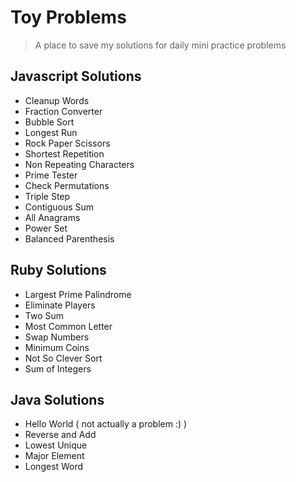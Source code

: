 # Toy Problems
> A place to save my solutions for daily mini practice problems

## Javascript Solutions
  - Cleanup Words
  - Fraction Converter
  - Bubble Sort
  - Longest Run
  - Rock Paper Scissors
  - Shortest Repetition
  - Non Repeating Characters
  - Prime Tester
  - Check Permutations
  - Triple Step
  - Contiguous Sum
  - All Anagrams
  - Power Set
  - Balanced Parenthesis

## Ruby Solutions
  - Largest Prime Palindrome
  - Eliminate Players
  - Two Sum
  - Most Common Letter
  - Swap Numbers
  - Minimum Coins
  - Not So Clever Sort
  - Sum of Integers 

## Java Solutions
  - Hello World ( not actually a problem :) ) 
  - Reverse and Add
  - Lowest Unique
  - Major Element
  - Longest Word
  